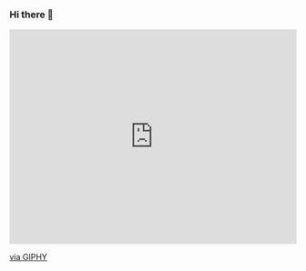 ### Hi there 👋
<div style="width:100%;height:0;padding-bottom:75%;position:relative;"><iframe src="https://giphy.com/embed/ICOgUNjpvO0PC" width="100%" height="100%" style="position:absolute" frameBorder="0" class="giphy-embed" allowFullScreen></iframe></div><p><a href="https://giphy.com/gifs/cat-humour-funny-ICOgUNjpvO0PC">via GIPHY</a></p>
<!--
**nvhieu-04/nvhieu-04** is a ✨ _special_ ✨ repository because its `README.md` (this file) appears on your GitHub profile.

Here are some ideas to get you started:

- 🔭 I’m currently working on ...
- 🌱 I’m currently learning ...
- 👯 I’m looking to collaborate on ...
- 🤔 I’m looking for help with ...
- 💬 Ask me about ...
- 📫 How to reach me: ...
- 😄 Pronouns: ...
- ⚡ Fun fact: ...
-->

